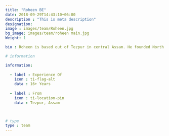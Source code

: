```yaml
---
title: "Roheen BE"
date: 2018-09-29T14:43:10+06:00
description : "This is meta description"
designation: 
image : images/team/Roheen.jpg
bg_image: images/team/roheen main.jpg
Weight: 1

bio : Roheen is based out of Tezpur in central Assam. He founded North by Northeast in the year 2010 after working across the country in the field of outdoors for over 7 years. Roheen has vast experience of running tours be cycling, trekking, long range overland expeditions, motorcycle expeditions and cultural immersions among others. 

# information

information:
    
  - label : Experience Of
    icon : ti-flag-alt
    data : 16+ Years
    
  - label : From
    icon : ti-location-pin
    data : Tezpur, Assam
    


# type
type : team
---
```



